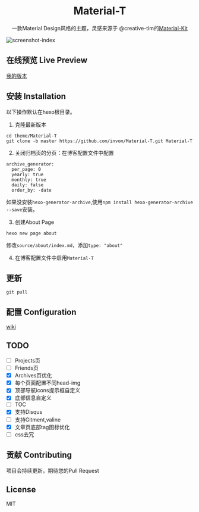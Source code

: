 <h1 align="center">Material-T</h1>

<p align="center">一款Material Design风格的主题，灵感来源于 @creative-tim的<a href="https://github.com/creativetimofficial/material-kit">Material-Kit</a></p>

![screenshot-index](https://github.com/invom/Material-T/raw/master/screenshot-index.png)


## 在线预览 Live Preview

[我的版本](https://invom.github.io/Material-T/)

## 安装 Installation
以下操作默认在hexo根目录。

1. 克隆最新版本
```
cd theme/Material-T
git clone -b master https://github.com/invom/Material-T.git Material-T
```

2. 关闭归档页的分页：在博客配置文件中配置
```
archive_generator:
  per_page: 0  
  yearly: true
  monthly: true
  daily: false
  order_by: -date
```
如果没安装`hexo-generator-archive`,使用`npm install hexo-generator-archive --save`安装。

3. 创建About Page
```
hexo new page about
```

修改`source/about/index.md`，添加`type: "about"`

4. 在博客配置文件中启用`Material-T`

## 更新

`git pull`


## 配置 Configuration

[wiki](https://github.com/invom/Material-T/wiki)



## TODO

- [ ] Projects页
- [ ] Friends页
- [x] Archives页优化
- [x] 每个页面配置不同head-img 
- [x] 顶部导航icons提示框自定义
- [x] 底部信息自定义
- [ ] TOC
- [x] 支持Disqus
- [ ] 支持Gitment,valine
- [x] 文章页底部tag图标优化
- [ ] css去冗

## 贡献 Contributing

项目会持续更新，期待您的Pull Request


## License

MIT
